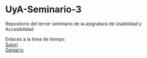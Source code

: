 # UyA-Seminario-3
Repositorio del tercer seminario de la asignatura de Usabilidad y Accesibilidad

Enlaces a la línea de tiempo:  
[Sutori](https://www.sutori.com/story/legislacion--kvornLcoXBuxAX5YosMDnse9)  
[Genial.ly](https://view.genial.ly/5c7ee3567d15495764fcd82d/legislacion1)
